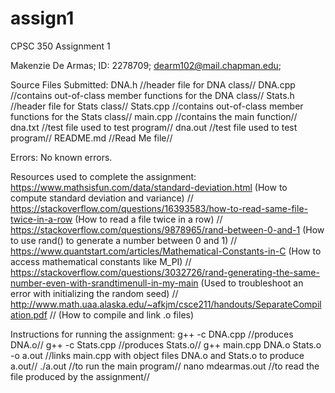 # assign1
CPSC 350 Assignment 1

Makenzie De Armas;
ID: 2278709;
dearm102@mail.chapman.edu;

Source Files Submitted:
  DNA.h //header file for DNA class// 
  DNA.cpp //contains out-of-class member functions for the DNA class// 
  Stats.h //header file for Stats class// 
  Stats.cpp //contains out-of-class member functions for the Stats class// 
  main.cpp //contains the main function// 
  dna.txt //test file used to test program// 
  dna.out //test file used to test program// 
  README.md //Read Me file// 

Errors: No known errors.

Resources used to complete the assignment: https://www.mathsisfun.com/data/standard-deviation.html (How to compute standard deviation and variance) // https://stackoverflow.com/questions/16393583/how-to-read-same-file-twice-in-a-row (How to read a file twice in a row) // https://stackoverflow.com/questions/9878965/rand-between-0-and-1 (How to use rand() to generate a number between 0 and 1) // https://www.quantstart.com/articles/Mathematical-Constants-in-C (How to access mathematical constants like M_PI) // https://stackoverflow.com/questions/3032726/rand-generating-the-same-number-even-with-srandtimenull-in-my-main (Used to troubleshoot an error with initializing the random seed) // http://www.math.uaa.alaska.edu/~afkjm/csce211/handouts/SeparateCompilation.pdf // (How to compile and link .o files)

Instructions for running the assignment:
  g++ -c DNA.cpp //produces DNA.o// 
  g++ -c Stats.cpp //produces Stats.o// 
  g++ main.cpp DNA.o Stats.o -o a.out //links main.cpp with object files DNA.o and Stats.o to produce a.out// 
  ./a.out //to run the main program// 
  nano mdearmas.out //to read the file produced by the assignment// 
